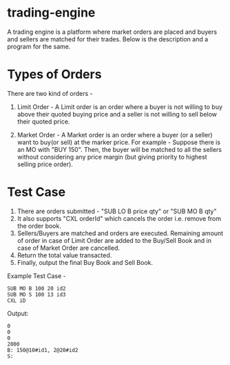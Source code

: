 # trading-engine


A trading engine is a platform where market orders are placed and buyers and sellers are matched for their trades. Below is the description and a program for the same.

# Types of Orders
There are two kind of orders - 
1. Limit Order - A Limit order is an order where a buyer is not willing to buy above their quoted buying price and a seller is not willing to sell below their quoted price. 

2. Market Order  - A Market order is an order where a buyer (or a seller) want to buy(or sell) at the marker price. For example - Suppose there is an MO with "BUY 150". Then, the buyer will be matched to all the sellers without considering any price margin (but giving priority to highest selling price order).

# Test Case
1. There are orders submitted - "SUB LO B price qty" or "SUB MO B qty"
2. It also supports "CXL orderId" which cancels the order i.e. remove from the order book.
2. Sellers/Buyers are matched and orders are executed. Remaining amount of order in case of Limit Order are added to the Buy/Sell Book and in case of Market Order are cancelled. 
3. Return the total value transacted.
4. Finally, output the final Buy Book and Sell Book.

Example Test Case - 
```SUB LO B 500 10 id1
SUB MO B 100 20 id2
SUB MO S 100 13 id3
CXL iD
```

Output: 
```
0
0
0
2000
B: 150@10#id1, 2@20#id2
S: 
```
